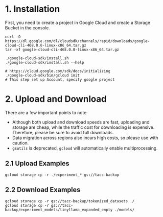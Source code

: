 # 1. Installation
First, you need to create a project in Google Cloud and create a Storage Bucket in the console.
```
curl -O https://dl.google.com/dl/cloudsdk/channels/rapid/downloads/google-cloud-cli-468.0.0-linux-x86_64.tar.gz
tar -xf google-cloud-cli-468.0.0-linux-x86_64.tar.gz

./google-cloud-sdk/install.sh
./google-cloud-sdk/install.sh --help

# https://cloud.google.com/sdk/docs/initializing
./google-cloud-sdk/bin/gcloud init
# This step set up Account, specify google project
```

# 2. Upload and Download
There are a few important points to note:
- Although both upload and download speeds are fast, uploading and storage are cheap, while the traffic cost for downloading is expensive. Therefore, please be sure to avoid full downloads.
- Data migration across regions also incurs high costs, so please use with caution.
- `gsutils` is deprecated, `gcloud` will automatically enable multiprocessing.
## 2.1 Upload Examples
```
gcloud storage cp -r ./experiment_* gs://tacc-backup
```
## 2.2 Download Examples
```
gcloud storage cp -r gs://tacc-backup/tokenized_datasets ./
gcloud storage cp -r gs://tacc-backup/experiment_models/tinyllama_expanded_empty ./models/
```